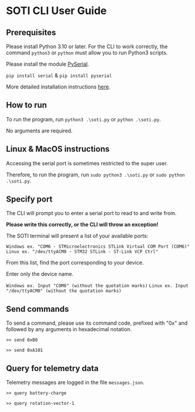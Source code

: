 # SOTI CLI User Guide

## Prerequisites
Please install Python 3.10 or later. For the CLI to work correctly, the command `python3` or `python` must allow you to run Python3 scripts.

Please install the module [PySerial](https://pyserial.readthedocs.io/en/latest/index.html).

`pip install serial` & `pip install pyserial`

More detailed installation instructions [here](https://github.com/pyserial/pyserial#installation).

## How to run
To run the program, run `python3 .\soti.py` or `python .\soti.py`.

No arguments are required.

## Linux & MacOS instructions
Accessing the serial port is sometimes restricted to the super user.

Therefore, to run the program, run `sudo python3 .\soti.py` or `sudo python .\soti.py`.

## Specify port
The CLI will prompt you to enter a serial port to read to and write from.

**Please write this correctly, or the CLI will throw an exception!**

The SOTI terminal will present a list of your available ports:

`Windows ex. "COM6 - STMicroelectronics STLink Virtual COM Port (COM6)"`
`Linux ex. "/dev/ttyACM0 - STM32 STLink - ST-Link VCP Ctrl"`

From this list, find the port corresponding to your device.

Enter only the device name.

`Windows ex. Input "COM6" (without the quotation marks)`
`Linux ex. Input "/dev/ttyACM0" (without the quotation marks)`

## Send commands
To send a command, please use its command code, prefixed with "0x" and followed by any arguments in hexadecimal notation.

`>> send 0xB0`

`>> send 0xA101`

## Query for telemetry data
Telemetry messages are logged in the file `messages.json`.

`>> query battery-charge`

`>> query rotation-vector-1`
